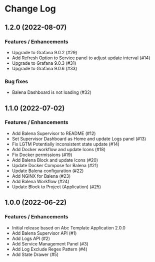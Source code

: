 # Change Log

## 1.2.0 (2022-08-07)

### Features / Enhancements

- Upgrade to Grafana 9.0.2 (#29)
- Add Refresh Option to Service panel to adjust update interval (#14)
- Upgrade to Grafana 9.0.3 (#31)
- Upgrade to Grafana 9.0.6 (#33)

### Bug fixes

- Balena Dashboard is not loading (#32)

## 1.1.0 (2022-07-02)

### Features / Enhancements

- Add Balena Supervisor to README (#12)
- Set Supervisor Dashboard as Home and update Logs panel (#13)
- Fix LGTM Potentially inconsistent state update (#14)
- Add Docker workflow and update Icons (#18)
- Fix Docker permissions (#19)
- Add Balena Block and update Icons (#20)
- Update Docker Compose for Balena (#21)
- Update Balena configuration (#22)
- Add NGINX for Balena (#23)
- Add Balena Workflow (#24)
- Update Block to Project (Application) (#25)

## 1.0.0 (2022-06-22)

### Features / Enhancements

- Initial release based on Abc Template Application 2.0.0
- Add Balena Supervisor API (#1)
- Add Logs API (#2)
- Add Service Management Panel (#3)
- Add Log Exclude Regex Pattern (#4)
- Add State Drawer (#5)

